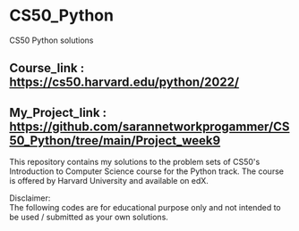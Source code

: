 # CS50_Python
CS50 Python solutions 

## Course_link : https://cs50.harvard.edu/python/2022/

## My_Project_link : https://github.com/sarannetworkprogammer/CS50_Python/tree/main/Project_week9  

This repository contains my solutions to the problem sets of CS50's Introduction to Computer Science course for the Python track. The course is offered by Harvard University and available on edX.  



Disclaimer:  
The following codes are for educational purpose only and not intended to be used / submitted as your own solutions.  
